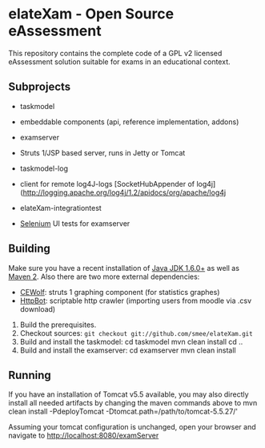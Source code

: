 # elateXam - Open Source eAssessment #

This repository contains the complete code of a GPL v2 licensed eAssessment solution suitable for exams in an educational context.


Subprojects
-----------

* taskmodel  
 - embeddable components (api, reference implementation, addons)
* examserver 
 - Struts 1/JSP based server, runs in Jetty or Tomcat
* taskmodel-log 
 - client for remote log4J-logs [SocketHubAppender of log4j](http://logging.apache.org/log4j/1.2/apidocs/org/apache/log4j
* elateXam-integrationtest 
 - [Selenium](http://seleniumhq.org/) UI tests for examserver

Building
---------

Make sure you have a recent installation of [Java JDK 1.6.0+](http://www.oracle.com/technetwork/java/javase/downloads/index.html) as well as [Maven 2](http://maven.apache.org/download.html). Also there are two more external dependencies:   
* [CEWolf](http://github.com/smee/cewolf): struts 1 graphing component (for statistics graphes)
* [HttpBot](http://github.com/smee/httpbot): scriptable http crawler (importing users from moodle via .csv download)

1. Build the prerequisites.
2. Checkout sources: `git checkout git://github.com/smee/elateXam.git`
3. Build and install the taskmodel:
    cd taskmodel
    mvn clean install
    cd ..
4. Build and install the examserver:
    cd examserver
    mvn clean install

Running
--------
If you have an installation of Tomcat v5.5 available, you may also directly install all needed artifacts by changing the maven commands above to
    mvn clean install -PdeployTomcat -Dtomcat.path=/path/to/tomcat-5.5.27/'
    
Assuming your tomcat configuration is unchanged, open your browser and navigate to [http://localhost:8080/examServer]()

